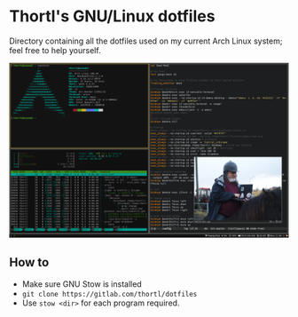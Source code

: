 # Thortl's GNU/Linux dotfiles

Directory containing all the dotfiles used on my current Arch Linux system; feel free to help yourself.

![scrot](pictures/scrot.png)

## How to

- Make sure GNU Stow is installed
- `git clone https://gitlab.com/thortl/dotfiles`
- Use `stow <dir>` for each program required.
